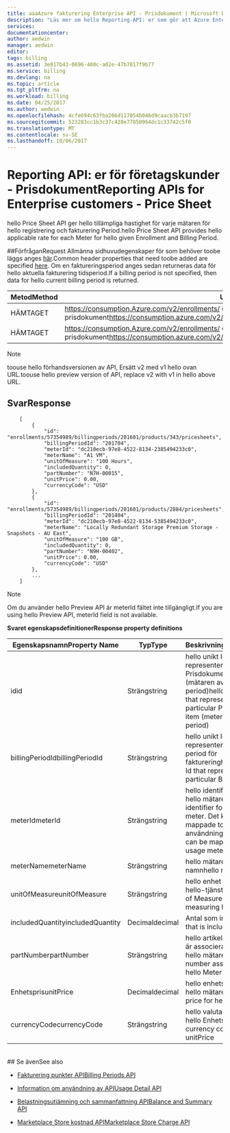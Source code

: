 ```yaml
---
title: aaaAzure fakturering Enterprise API - Prisdokument | Microsoft Docs
description: "Läs mer om hello Reporting-API: er som gör att Azure Enterprise-kunder toopull förbrukningsdata programmässigt."
services: 
documentationcenter: 
author: aedwin
manager: aedwin
editor: 
tags: billing
ms.assetid: 3e817b43-0696-400c-a02e-47b7817f9b77
ms.service: billing
ms.devlang: na
ms.topic: article
ms.tgt_pltfrm: na
ms.workload: billing
ms.date: 04/25/2017
ms.author: aedwin
ms.openlocfilehash: 4cfe694c63fba266d117054b046d9caacb3b7197
ms.sourcegitcommit: 523283cc1b3c37c428e77850964dc1c33742c5f0
ms.translationtype: MT
ms.contentlocale: sv-SE
ms.lasthandoff: 10/06/2017
---
```

# <a name="reporting-apis-for-enterprise-customers---price-sheet"></a><span data-ttu-id="0c41a-103">Reporting API: er för företagskunder - Prisdokument</span><span class="sxs-lookup"><span data-stu-id="0c41a-103">Reporting APIs for Enterprise customers - Price Sheet</span></span>

<span data-ttu-id="0c41a-104">hello Price Sheet API ger hello tillämpliga hastighet för varje mätaren för hello registrering och fakturering Period.</span><span class="sxs-lookup"><span data-stu-id="0c41a-104">hello Price Sheet API provides hello applicable rate for each Meter for hello given Enrollment and Billing Period.</span></span>

##<a name="request"></a><span data-ttu-id="0c41a-105">Förfrågan</span><span class="sxs-lookup"><span data-stu-id="0c41a-105">Request</span></span>
<span data-ttu-id="0c41a-106">Allmänna sidhuvudegenskaper för som behöver toobe läggs anges [här](billing-enterprise-api.md).</span><span class="sxs-lookup"><span data-stu-id="0c41a-106">Common header properties that need toobe added are specified [here](billing-enterprise-api.md).</span></span> <span data-ttu-id="0c41a-107">Om en faktureringsperiod anges sedan returneras data för hello aktuella fakturering tidsperiod.</span><span class="sxs-lookup"><span data-stu-id="0c41a-107">If a billing period is not specified, then data for hello current billing period is returned.</span></span>

|<span data-ttu-id="0c41a-108">Metod</span><span class="sxs-lookup"><span data-stu-id="0c41a-108">Method</span></span> | <span data-ttu-id="0c41a-109">URI-begäran</span><span class="sxs-lookup"><span data-stu-id="0c41a-109">Request URI</span></span>|
|-|-|
|<span data-ttu-id="0c41a-110">HÄMTA</span><span class="sxs-lookup"><span data-stu-id="0c41a-110">GET</span></span>|<span data-ttu-id="0c41a-111">https://consumption.Azure.com/v2/enrollments/ {enrollmentNumber} / prisdokument</span><span class="sxs-lookup"><span data-stu-id="0c41a-111">https://consumption.azure.com/v2/enrollments/{enrollmentNumber}/pricesheet</span></span>|
|<span data-ttu-id="0c41a-112">HÄMTA</span><span class="sxs-lookup"><span data-stu-id="0c41a-112">GET</span></span>|<span data-ttu-id="0c41a-113">https://consumption.Azure.com/v2/enrollments/ {enrollmentNumber} /billingPeriods/ {billingPeriod} / prisdokument</span><span class="sxs-lookup"><span data-stu-id="0c41a-113">https://consumption.azure.com/v2/enrollments/{enrollmentNumber}/billingPeriods/{billingPeriod}/pricesheet</span></span>|

> [!Note]
> <span data-ttu-id="0c41a-114">toouse hello förhandsversionen av API, Ersätt v2 med v1 hello ovan URL.</span><span class="sxs-lookup"><span data-stu-id="0c41a-114">toouse hello preview version of API, replace v2 with v1 in hello above URL.</span></span>
>

## <a name="response"></a><span data-ttu-id="0c41a-115">Svar</span><span class="sxs-lookup"><span data-stu-id="0c41a-115">Response</span></span>

    
        [
            {
                "id": "enrollments/57354989/billingperiods/201601/products/343/pricesheets",
                "billingPeriodId": "201704",
                "meterId": "dc210ecb-97e8-4522-8134-2385494233c0",
                "meterName": "A1 VM",
                "unitOfMeasure": "100 Hours",
                "includedQuantity": 0,
                "partNumber": "N7H-00015",
                "unitPrice": 0.00,
                "currencyCode": "USD"
            },
            {
                "id": "enrollments/57354989/billingperiods/201601/products/2884/pricesheets",
                "billingPeriodId": "201404",
                "meterId": "dc210ecb-97e8-4522-8134-5385494233c0",
                "meterName": "Locally Redundant Storage Premium Storage - Snapshots - AU East",
                "unitOfMeasure": "100 GB",
                "includedQuantity": 0,
                "partNumber": "N9H-00402",
                "unitPrice": 0.00,
                "currencyCode": "USD"
            },
            ...
        ]
    

> [!Note]
><span data-ttu-id="0c41a-116">Om du använder hello Preview API är meterId fältet inte tillgängligt.</span><span class="sxs-lookup"><span data-stu-id="0c41a-116">If you are using hello Preview API, meterId field is not available.</span></span>
>

<span data-ttu-id="0c41a-117">**Svaret egenskapsdefinitioner**</span><span class="sxs-lookup"><span data-stu-id="0c41a-117">**Response property definitions**</span></span>

|<span data-ttu-id="0c41a-118">Egenskapsnamn</span><span class="sxs-lookup"><span data-stu-id="0c41a-118">Property Name</span></span>| <span data-ttu-id="0c41a-119">Typ</span><span class="sxs-lookup"><span data-stu-id="0c41a-119">Type</span></span>| <span data-ttu-id="0c41a-120">Beskrivning</span><span class="sxs-lookup"><span data-stu-id="0c41a-120">Description</span></span>
|-|-|-|
|<span data-ttu-id="0c41a-121">id</span><span class="sxs-lookup"><span data-stu-id="0c41a-121">id</span></span>| <span data-ttu-id="0c41a-122">Sträng</span><span class="sxs-lookup"><span data-stu-id="0c41a-122">string</span></span>| <span data-ttu-id="0c41a-123">hello unikt Id som representerar ett visst Prisdokument objekt (mätaren av fakturering period)</span><span class="sxs-lookup"><span data-stu-id="0c41a-123">hello unique Id that represents a particular PriceSheet item (meter by billing period)</span></span>|
|<span data-ttu-id="0c41a-124">billingPeriodId</span><span class="sxs-lookup"><span data-stu-id="0c41a-124">billingPeriodId</span></span>| <span data-ttu-id="0c41a-125">Sträng</span><span class="sxs-lookup"><span data-stu-id="0c41a-125">string</span></span>| <span data-ttu-id="0c41a-126">hello unikt Id som representerar en viss period för fakturering</span><span class="sxs-lookup"><span data-stu-id="0c41a-126">hello unique Id that represents a particular Billing period</span></span>|
|<span data-ttu-id="0c41a-127">meterId</span><span class="sxs-lookup"><span data-stu-id="0c41a-127">meterId</span></span>| <span data-ttu-id="0c41a-128">Sträng</span><span class="sxs-lookup"><span data-stu-id="0c41a-128">string</span></span>| <span data-ttu-id="0c41a-129">hello identifierare för hello mätaren.</span><span class="sxs-lookup"><span data-stu-id="0c41a-129">hello identifier for hello meter.</span></span> <span data-ttu-id="0c41a-130">Det kan vara mappade toohello användning meterId.</span><span class="sxs-lookup"><span data-stu-id="0c41a-130">It can be mapped toohello usage meterId.</span></span>|
|<span data-ttu-id="0c41a-131">meterName</span><span class="sxs-lookup"><span data-stu-id="0c41a-131">meterName</span></span>| <span data-ttu-id="0c41a-132">Sträng</span><span class="sxs-lookup"><span data-stu-id="0c41a-132">string</span></span>| <span data-ttu-id="0c41a-133">hello mätaren namn</span><span class="sxs-lookup"><span data-stu-id="0c41a-133">hello meter name</span></span>|
|<span data-ttu-id="0c41a-134">unitOfMeasure</span><span class="sxs-lookup"><span data-stu-id="0c41a-134">unitOfMeasure</span></span>| <span data-ttu-id="0c41a-135">Sträng</span><span class="sxs-lookup"><span data-stu-id="0c41a-135">string</span></span>| <span data-ttu-id="0c41a-136">hello enhet för att mäta hello-tjänsten</span><span class="sxs-lookup"><span data-stu-id="0c41a-136">hello Unit of Measure for measuring hello service</span></span>|
|<span data-ttu-id="0c41a-137">includedQuantity</span><span class="sxs-lookup"><span data-stu-id="0c41a-137">includedQuantity</span></span>| <span data-ttu-id="0c41a-138">Decimal</span><span class="sxs-lookup"><span data-stu-id="0c41a-138">decimal</span></span>| <span data-ttu-id="0c41a-139">Antal som ingår</span><span class="sxs-lookup"><span data-stu-id="0c41a-139">Quantity that is included</span></span> |
|<span data-ttu-id="0c41a-140">partNumber</span><span class="sxs-lookup"><span data-stu-id="0c41a-140">partNumber</span></span>| <span data-ttu-id="0c41a-141">Sträng</span><span class="sxs-lookup"><span data-stu-id="0c41a-141">string</span></span>| <span data-ttu-id="0c41a-142">hello artikelnumret som är associerade med hello mätare</span><span class="sxs-lookup"><span data-stu-id="0c41a-142">hello part number associated with hello Meter</span></span>|
|<span data-ttu-id="0c41a-143">Enhetspris</span><span class="sxs-lookup"><span data-stu-id="0c41a-143">unitPrice</span></span>| <span data-ttu-id="0c41a-144">Decimal</span><span class="sxs-lookup"><span data-stu-id="0c41a-144">decimal</span></span>| <span data-ttu-id="0c41a-145">hello enhetspriset för hello mätare</span><span class="sxs-lookup"><span data-stu-id="0c41a-145">hello unit price for hello meter</span></span>|
|<span data-ttu-id="0c41a-146">currencyCode</span><span class="sxs-lookup"><span data-stu-id="0c41a-146">currencyCode</span></span>| <span data-ttu-id="0c41a-147">Sträng</span><span class="sxs-lookup"><span data-stu-id="0c41a-147">string</span></span>| <span data-ttu-id="0c41a-148">hello valutakoden för hello Enhetspris</span><span class="sxs-lookup"><span data-stu-id="0c41a-148">hello currency code for hello unitPrice</span></span>|
<br/>
## <a name="see-also"></a><span data-ttu-id="0c41a-149">Se även</span><span class="sxs-lookup"><span data-stu-id="0c41a-149">See also</span></span>

* [<span data-ttu-id="0c41a-150">Fakturering punkter API</span><span class="sxs-lookup"><span data-stu-id="0c41a-150">Billing Periods API</span></span>](billing-enterprise-api-billing-periods.md)

* [<span data-ttu-id="0c41a-151">Information om användning av API</span><span class="sxs-lookup"><span data-stu-id="0c41a-151">Usage Detail API</span></span>](billing-enterprise-api-usage-detail.md)

* [<span data-ttu-id="0c41a-152">Belastningsutjämning och sammanfattning API</span><span class="sxs-lookup"><span data-stu-id="0c41a-152">Balance and Summary API</span></span>](billing-enterprise-api-balance-summary.md)

* [<span data-ttu-id="0c41a-153">Marketplace Store kostnad API</span><span class="sxs-lookup"><span data-stu-id="0c41a-153">Marketplace Store Charge API</span></span>](billing-enterprise-api-marketplace-storecharge.md)
